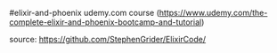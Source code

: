 #elixir-and-phoenix
udemy.com course (https://www.udemy.com/the-complete-elixir-and-phoenix-bootcamp-and-tutorial)

source: https://github.com/StephenGrider/ElixirCode/
